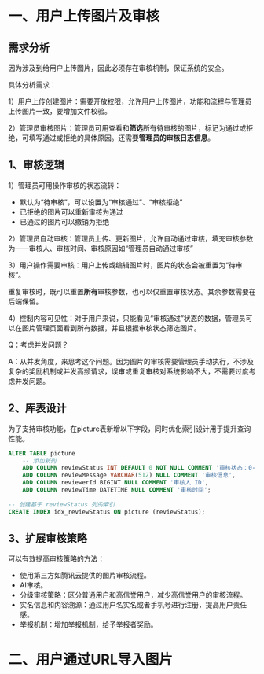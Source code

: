 # 一、用户上传图片及审核

## 需求分析

因为涉及到给用户上传图片，因此必须存在审核机制，保证系统的安全。

具体分析需求：

1）用户上传创建图片：需要开放权限，允许用户上传图片，功能和流程与管理员上传图片一致，要增加文件校验。

2）管理员审核图片：管理员可用查看和**筛选**所有待审核的图片，标记为通过或拒绝，可填写通过或拒绝的具体原因。还需要**管理员的审核日志信息**。

## 1、审核逻辑

1）管理员可用操作审核的状态流转：

- 默认为“待审核”，可以设置为“审核通过”、“审核拒绝”
- 已拒绝的图片可以重新审核为通过
- 已通过的图片可以撤销为拒绝

2）管理员自动审核：管理员上传、更新图片，允许自动通过审核，填充审核参数为——审核人、审核时间、审核原因如“管理员自动通过审核”

3）用户操作需要审核：用户上传或编辑图片时，图片的状态会被重置为“待审核”。

重复审核时，既可以重置**所有**审核参数，也可以仅重置审核状态。其余参数需要在后端保留。

4）控制内容可见性：对于用户来说，只能看见“审核通过”状态的数据，管理员可以在图片管理页面看到所有数据，并且根据审核状态筛选图片。

Q：考虑并发问题？

A：从并发角度，来思考这个问题。因为图片的审核需要管理员手动执行，不涉及复杂的奖励机制或并发高频请求，误审或重复审核对系统影响不大，不需要过度考虑并发问题。

## 2、库表设计

为了支持审核功能，在picture表新增以下字段，同时优化索引设计用于提升查询性能。

```sql
ALTER TABLE picture  
    -- 添加新列  
    ADD COLUMN reviewStatus INT DEFAULT 0 NOT NULL COMMENT '审核状态：0-待审核; 1-通过; 2-拒绝',  
    ADD COLUMN reviewMessage VARCHAR(512) NULL COMMENT '审核信息',  
    ADD COLUMN reviewerId BIGINT NULL COMMENT '审核人 ID',  
    ADD COLUMN reviewTime DATETIME NULL COMMENT '审核时间';  
  
-- 创建基于 reviewStatus 列的索引  
CREATE INDEX idx_reviewStatus ON picture (reviewStatus);
```

## 3、扩展审核策略

可以有效提高审核策略的方法：

- 使用第三方如腾讯云提供的图片审核流程。
- AI审核。
- 分级审核策略：区分普通用户和高信誉用户，减少高信誉用户的审核流程。
- 实名信息和内容溯源：通过用户名实名或者手机号进行注册，提高用户责任感。
- 举报机制：增加举报机制，给予举报者奖励。

# 二、用户通过URL导入图片
